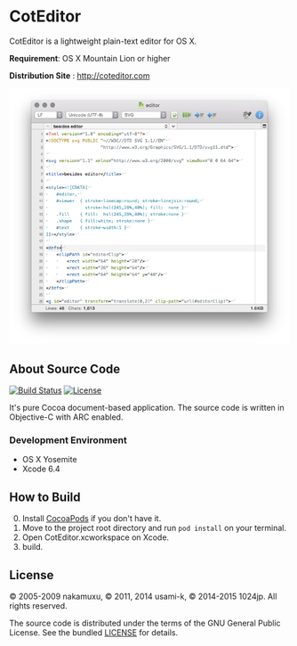 
CotEditor
=============================

CotEditor is a lightweight plain-text editor for OS X.

__Requirement__: OS X Mountain Lion or higher

__Distribution Site__ : <http://coteditor.com>

![screenshot](screenshot.png)



About Source Code
-----------------------------
[![Build Status](https://travis-ci.org/coteditor/CotEditor.svg?branch=develop)](https://travis-ci.org/coteditor/CotEditor)
[![License](https://img.shields.io/badge/license-GPL2-lightgrey.svg?style=flat)](https://github.com/coteditor/CotEditor/blob/develop/LICENSE)

It's pure Cocoa document-based application. The source code is written in Objective-C with ARC enabled.


### Development Environment
- OS X Yosemite
- Xcode 6.4



How to Build
-----------------------------
0. Install [CocoaPods](http://cocoapods.org) if you don't have it.
1. Move to the project root directory and run `pod install` on your terminal.
2. Open CotEditor.xcworkspace on Xcode.
3. build.



License
-----------------------------
© 2005-2009 nakamuxu,
© 2011, 2014 usami-k,
© 2014-2015 1024jp.
All rights reserved.

The source code is distributed under the terms of the GNU General Public License. See the bundled [LICENSE](LICENSE) for details.
